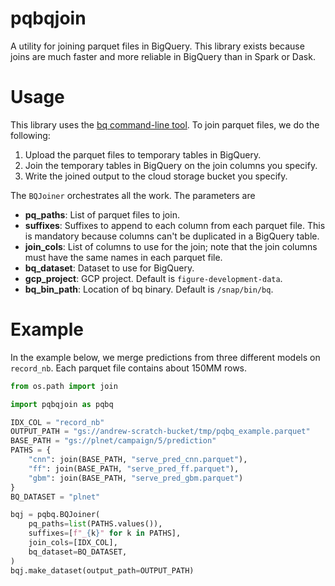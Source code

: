 # pqbqjoin
A utility for joining parquet files in BigQuery. This library exists because joins are much faster
and more reliable in BigQuery than in Spark or Dask.

# Usage
This library uses the [bq command-line tool](https://cloud.google.com/bigquery/docs/bq-command-line-tool).
To join parquet files, we do the following:

1. Upload the parquet files to temporary tables in BigQuery.
2. Join the temporary tables in BigQuery on the join columns you specify.
3. Write the joined output to the cloud storage bucket you specify.

The `BQJoiner` orchestrates all the work. The parameters are

* **pq_paths**: List of parquet files to join.
* **suffixes**: Suffixes to append to each column from each parquet file. This is mandatory because
columns can't be duplicated in a BigQuery table.
* **join_cols**: List of columns to use for the join; note that the join columns must have the same
names in each parquet file.
* **bq_dataset**: Dataset to use for BigQuery.
* **gcp_project**: GCP project. Default is `figure-development-data`.
* **bq_bin_path**: Location of bq binary. Default is `/snap/bin/bq`.

# Example
In the example below, we merge predictions from three different models on `record_nb`. Each parquet file
contains about 150MM rows.
```python
from os.path import join

import pqbqjoin as pqbq

IDX_COL = "record_nb"
OUTPUT_PATH = "gs://andrew-scratch-bucket/tmp/pqbq_example.parquet"
BASE_PATH = "gs://plnet/campaign/5/prediction"
PATHS = {
    "cnn": join(BASE_PATH, "serve_pred_cnn.parquet"),
    "ff": join(BASE_PATH, "serve_pred_ff.parquet"),
    "gbm": join(BASE_PATH, "serve_pred_gbm.parquet")
}
BQ_DATASET = "plnet"

bqj = pqbq.BQJoiner(
    pq_paths=list(PATHS.values()),
    suffixes=[f"_{k}" for k in PATHS],
    join_cols=[IDX_COL],
    bq_dataset=BQ_DATASET,
)
bqj.make_dataset(output_path=OUTPUT_PATH)
```